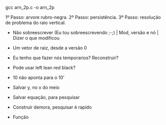 gcc arn_2p.c -o arn_2p

1º Passo: arvore rubro-negra.
2º Passo: persistência.
3º Passo: resolução de problema do raio vertical.

- Não sobreescrever (Eu tou sobreescrevendo ;-;) | Mod, versão e nó | Dizer o que modificou 
- Um vetor de raiz, desde a versão 0

- Eu tenho que fazer nós temporarios? Reconstruir?
- Pode usar left lean red black?

- 10 não aponta para o 10'

- Salvar y, no x do meio
- Salvar equação, para pesquisar
- Construir demora, pesquisar é rapido
- Função